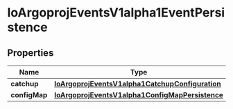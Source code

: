 
# IoArgoprojEventsV1alpha1EventPersistence

## Properties
Name | Type | Description | Notes
------------ | ------------- | ------------- | -------------
**catchup** | [**IoArgoprojEventsV1alpha1CatchupConfiguration**](IoArgoprojEventsV1alpha1CatchupConfiguration.md) |  |  [optional]
**configMap** | [**IoArgoprojEventsV1alpha1ConfigMapPersistence**](IoArgoprojEventsV1alpha1ConfigMapPersistence.md) |  |  [optional]



